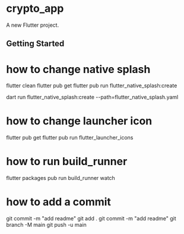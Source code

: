 # crypto_app

A new Flutter project.

## Getting Started


# how to change native splash

flutter clean
flutter pub get
flutter pub run flutter_native_splash:create

dart run flutter_native_splash:create --path=flutter_native_splash.yaml


# how to change launcher icon

flutter pub get
flutter pub run flutter_launcher_icons


# how to run build_runner

flutter packages pub run build_runner watch


# how to add a commit

git commit -m "add readme"
git add .
git commit -m "add readme"
git branch -M main
git push -u main

